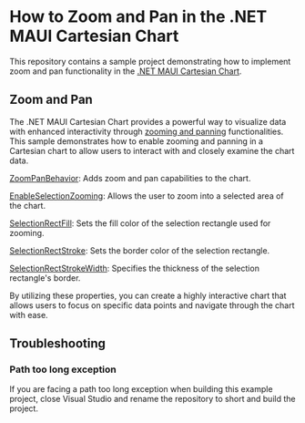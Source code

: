 # How to Zoom and Pan in the .NET MAUI Cartesian Chart

This repository contains a sample project demonstrating how to implement zoom and pan functionality in the [.NET MAUI Cartesian Chart](https://help.syncfusion.com/maui/cartesian-charts/getting-started).

## Zoom and Pan
The .NET MAUI Cartesian Chart provides a powerful way to visualize data with enhanced interactivity through [zooming and panning](https://help.syncfusion.com/maui/cartesian-charts/zooming-and-panning) functionalities. This sample demonstrates how to enable zooming and panning in a Cartesian chart to allow users to interact with and closely examine the chart data.

[ZoomPanBehavior](https://help.syncfusion.com/cr/maui/Syncfusion.Maui.Charts.SfCartesianChart.html#Syncfusion_Maui_Charts_SfCartesianChart_ZoomPanBehavior): Adds zoom and pan capabilities to the chart.

[EnableSelectionZooming](https://help.syncfusion.com/cr/maui/Syncfusion.Maui.Charts.ChartZoomPanBehavior.html#Syncfusion_Maui_Charts_ChartZoomPanBehavior_EnableSelectionZooming): Allows the user to zoom into a selected area of the chart.

[SelectionRectFill](https://help.syncfusion.com/cr/maui/Syncfusion.Maui.Charts.ChartZoomPanBehavior.html#Syncfusion_Maui_Charts_ChartZoomPanBehavior_SelectionRectFill): Sets the fill color of the selection rectangle used for zooming.

[SelectionRectStroke](https://help.syncfusion.com/cr/maui/Syncfusion.Maui.Charts.ChartZoomPanBehavior.html#Syncfusion_Maui_Charts_ChartZoomPanBehavior_SelectionRectStroke): Sets the border color of the selection rectangle.

[SelectionRectStrokeWidth](https://help.syncfusion.com/cr/maui/Syncfusion.Maui.Charts.ChartZoomPanBehavior.html#Syncfusion_Maui_Charts_ChartZoomPanBehavior_SelectionRectStrokeWidth): Specifies the thickness of the selection rectangle's border.

By utilizing these properties, you can create a highly interactive chart that allows users to focus on specific data points and navigate through the chart with ease.

## Troubleshooting
### Path too long exception
If you are facing a path too long exception when building this example project, close Visual Studio and rename the repository to short and build the project.
